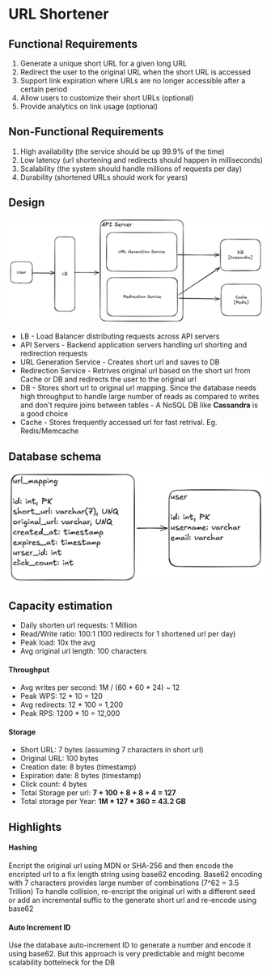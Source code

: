 # URL Shortener

## Functional Requirements
1. Generate a unique short URL for a given long URL
2. Redirect the user to the original URL when the short URL is accessed
4. Support link expiration where URLs are no longer accessible after a certain period
3. Allow users to customize their short URLs (optional)
5. Provide analytics on link usage (optional)

## Non-Functional Requirements
1. High availability (the service should be up 99.9% of the time)
2. Low latency (url shortening and redirects should happen in milliseconds)
3. Scalability (the system should handle millions of requests per day)
4. Durability (shortened URLs should work for years)

## Design
![architecture](./diagrams/architecture.png)

- LB - Load Balancer distributing requests across API servers
- API Servers - Backend application servers handling url shorting and redirection requests
- URL Generation Service - Creates short url and saves to DB
- Redirection Service - Retrives original url based on the short url from Cache or DB and redirects the user to the original url
- DB - Stores short url to original url mapping. Since the database needs high throughput to handle large number of reads as compared to writes and don't require joins between tables - A NoSQL DB like **Cassandra** is a good choice
- Cache - Stores frequently accessed url for fast retrival. Eg. Redis/Memcache

## Database schema
![db-schema](./diagrams/db-schema.png)

## Capacity estimation
- Daily shorten url requests: 1 Million
- Read/Write ratio: 100:1 (100 redirects for 1 shortened url per day)
- Peak load: 10x the avg
- Avg original url length: 100 characters

#### Throughput
- Avg writes per second: 1M / (60 * 60 * 24) ~ 12
- Peak WPS: 12 * 10 = 120
- Avg redirects: 12 * 100 = 1,200
- Peak RPS: 1200 * 10 = 12,000

#### Storage
- Short URL: 7 bytes (assuming 7 characters in short url)
- Original URL: 100 bytes
- Creation date: 8 bytes (timestamp)
- Expiration date: 8 bytes (timestamp)
- Click count: 4 bytes
- Total Storage per url: **7 + 100 + 8 + 8 + 4 = 127**
- Total storage per Year: **1M * 127 * 360 = 43.2 GB**

## Highlights

#### Hashing
Encript the original url using MDN or SHA-256 and then encode the encripted url to a fix length string using base62 encoding. Base62 encoding with 7 characters provides large number of combinations (7^62 = 3.5 Trillion)
To handle collision, re-encript the original url with a different seed or add an incremental suffic to the generate short url and re-encode using base62

#### Auto Increment ID
Use the database auto-increment ID to generate a number and encode it using base62. But this approach is very predictable and might become scalability bottelneck for the DB
